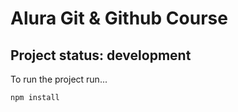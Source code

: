 # Alura Git & Github Course

## Project status: development

To run the project run...
```
npm install
```
